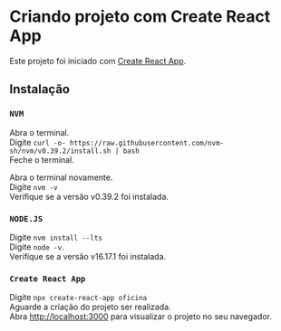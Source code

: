 # Criando projeto com Create React App

Este projeto foi iniciado com [Create React App](https://github.com/facebook/create-react-app).

## Instalação

### `NVM`

Abra o terminal.\
Digite `curl -o- https://raw.githubusercontent.com/nvm-sh/nvm/v0.39.2/install.sh | bash`\
Feche o terminal.

Abra o terminal novamente.\
Digite `nvm -v`\
Verifique se a versão v0.39.2 foi instalada.

### `NODE.JS`

Digite `nvm install --lts`\
Digite `node -v`.\
Verifique se a versão v16.17.1 foi instalada.

### `Create React App`

Digite `npx create-react-app oficina`\
Aguarde a criação do projeto ser realizada.\
Abra [http://localhost:3000](http://localhost:3000) para visualizar o projeto no seu navegador.
